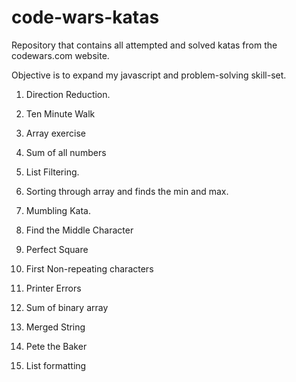 # code-wars-katas

Repository that contains all attempted and solved katas from the codewars.com website.

Objective is to expand my javascript and problem-solving skill-set.

1. Direction Reduction.

2. Ten Minute Walk

3. Array exercise

4. Sum of all numbers

5. List Filtering.

6. Sorting through array and finds the min and max.

7. Mumbling Kata.

8. Find the Middle Character

9. Perfect Square

10. First Non-repeating characters

11. Printer Errors

12. Sum of binary array

13. Merged String

14. Pete the Baker

15. List formatting 
